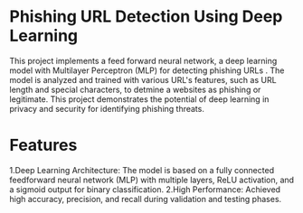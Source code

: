 # Phishing URL Detection Using Deep Learning
This project implements a feed forward neural network, a deep learning model with Multilayer Perceptron (MLP) for detecting  phishing URLs . The model is analyzed and trained with various URL's features, such as URL length and special characters, to detmine a  websites as phishing or legitimate. This project demonstrates the potential of deep learning in privacy and security for identifying phishing threats.
# Features
1.Deep Learning Architecture: The model is based on a fully connected feedforward neural network (MLP) with multiple layers, ReLU activation, and a sigmoid output for binary classification.
2.High Performance: Achieved high accuracy, precision, and recall during validation and testing phases.
